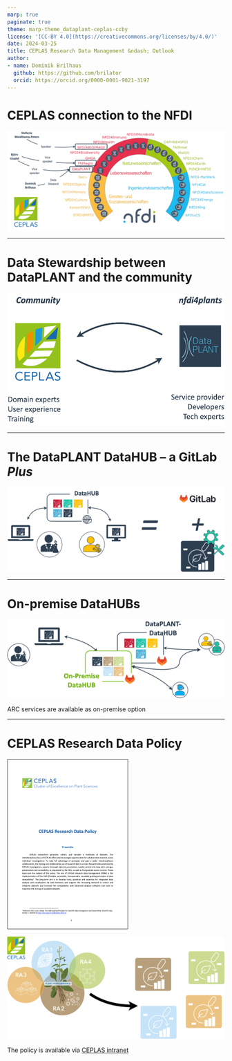 ```yaml
---
marp: true
paginate: true
theme: marp-theme_dataplant-ceplas-ccby
license: '[CC-BY 4.0](https://creativecommons.org/licenses/by/4.0/)'
date: 2024-03-25
title: CEPLAS Research Data Management &ndash; Outlook
author:
- name: Dominik Brilhaus
  github: https://github.com/brilator
  orcid: https://orcid.org/0000-0001-9021-3197
---
```


# CEPLAS connection to the NFDI

![](../../../images/ceplas/ceplas-nfdi-connection-light.drawio.png)

---

# Data Stewardship between DataPLANT and the community <!-- fit -->

![w:880](./../../../images/ceplas/ceplas-dataplant-collaboration.drawio.png)

---

# The DataPLANT DataHUB &ndash; a GitLab ***Plus***

![](./../../../images/datahub/datahub-gitlab.drawio.png)

---

# On-premise DataHUBs

![alt text](../../../images/datahub/datahub-onpremise.drawio.png)

ARC services are available as on-premise option

---

# CEPLAS Research Data Policy

<div class="two-columns">
  <div>
  
  ![](./../../../images/ceplas/ceplas-policy-title.png)

  </div>
  <div>
  
  ![](./../../../images/ceplas/ceplas-arcs.drawio.svg)
  
  </div>
</div>

The policy is available via [CEPLAS intranet](https://www.ceplas.eu/en/intranet/overview)